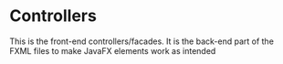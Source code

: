 # Controllers
This is the front-end controllers/facades. It is the back-end part of the FXML files to make JavaFX elements work as intended